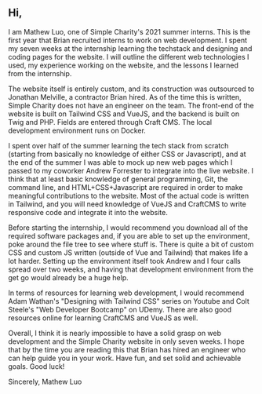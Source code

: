 ## Hi,

I am Mathew Luo, one of Simple Charity's 2021 summer interns. This is the first year that Brian recruited interns to work on web development. I spent my seven weeks at the internship learning the techstack and designing and coding pages for the website. I will outline the different web technologies I used, my experience working on the website, and the lessons I learned from the internship. 

The website itself is entirely custom, and its construction was outsourced to Jonathan Melville, a contractor Brian hired. As of the time this is written, Simple Charity does not have an engineer on the team. The front-end of the website is built on Tailwind CSS and VueJS, and the backend is built on Twig and PHP. Fields are entered through Craft CMS. The local development environment runs on Docker. 

I spent over half of the summer learning the tech stack from scratch (starting from basically no knowledge of either CSS or Javascript), and at the end of the summer I was able to mock up new web pages which I passed to my coworker Andrew Forrester to integrate into the live website. I think that at least basic knowledge of general programming, Git, the command line, and HTML+CSS+Javascript are required in order to make meaningful contributions to the website. Most of the actual code is written in Tailwind, and you will need knowledge of VueJS and CraftCMS to write responsive code and integrate it into the website. 

Before starting the internship, I would recommend you download all of the required software packages and, if you are able to set up the environment, poke around the file tree to see where stuff is. There is quite a bit of custom CSS and custom JS written (outside of Vue and Tailwind) that makes life a lot harder. Setting up the environment itself took Andrew and I four calls spread over two weeks, and having that development environment from the get go would already be a huge help. 

In terms of resources for learning web development, I would recommend Adam Wathan's "Designing with Tailwind CSS" series on Youtube and Colt Steele's "Web Developer Bootcamp" on UDemy. There are also good resources online for learning CraftCMS and VueJS as well.

Overall, I think it is nearly impossible to have a solid grasp on web development and the Simple Charity website in only seven weeks. I hope that by the time you are reading this that Brian has hired an engineer who can help guide you in your work. Have fun, and set solid and achievable goals. Good luck! 

Sincerely, 
Mathew Luo
